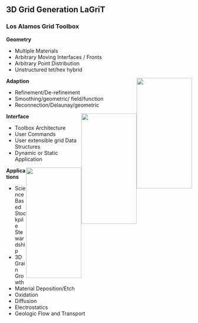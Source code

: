 3D Grid Generation LaGriT
-------------------------

### Los Alamos Grid Toolbox

**Geometry**

 - Multiple Materials 
 - Arbitrary Moving Interfaces / Fronts
 - Arbitrary Point Distribution
 - Unstructured tet/hex hybrid

<img height="300" width="150" style="float: right;" src="https://lanl.github.io/LaGriT/docs/assets/images/trench4-0.jpg">

**Adaption**

 - Refinement/De-refinement
 - Smoothing/geometric/ field/function
 - Reconnection/Delaunay/geometric

<img height="300" width="150" style="float: right;" src="https://lanl.github.io/LaGriT/docs/assets/images/trench4-4.jpg">

**Interface**
 
 - Toolbox Architecture
 - User Commands
 - User extensible grid Data Structures
 - Dynamic or Static Application

<img height="300" width="150" style="float: right;" src="https://lanl.github.io/LaGriT/docs/assets/images/trench4-8.jpg">

**Applications**
 
 - Science Based Stockpile Stewardship
 - 3D Grain Growth
 - Material Deposition/Etch
 - Oxidation
 - Diffusion
 - Electrostatics
 - Geologic Flow and Transport


<div style="text-align: right"> <b Material Deposition </b </div



 



